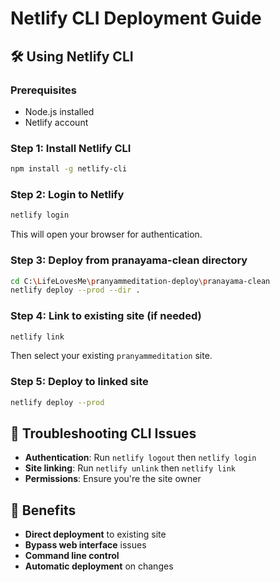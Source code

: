 # Netlify CLI Deployment Guide

## 🛠️ Using Netlify CLI

### Prerequisites
- Node.js installed
- Netlify account

### Step 1: Install Netlify CLI
```bash
npm install -g netlify-cli
```

### Step 2: Login to Netlify
```bash
netlify login
```
This will open your browser for authentication.

### Step 3: Deploy from pranayama-clean directory
```bash
cd C:\LifeLovesMe\pranyammeditation-deploy\pranayama-clean
netlify deploy --prod --dir .
```

### Step 4: Link to existing site (if needed)
```bash
netlify link
```
Then select your existing `pranyammeditation` site.

### Step 5: Deploy to linked site
```bash
netlify deploy --prod
```

## 🔧 Troubleshooting CLI Issues
- **Authentication**: Run `netlify logout` then `netlify login`
- **Site linking**: Run `netlify unlink` then `netlify link`
- **Permissions**: Ensure you're the site owner

## 📱 Benefits
- **Direct deployment** to existing site
- **Bypass web interface** issues
- **Command line control**
- **Automatic deployment** on changes
